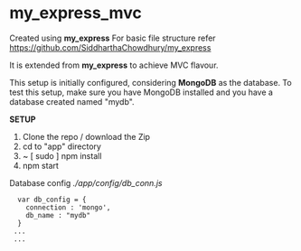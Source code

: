 # my_express_mvc

 Created using **my_express** 
 For basic file structure refer https://github.com/SiddharthaChowdhury/my_express
 
It is extended from **my_express** to achieve MVC flavour.

This setup is initially configured, considering **MongoDB** as the database. To test this setup, make sure you have MongoDB
installed and you have a database created named "mydb".

**SETUP**

1.  Clone the repo / download the Zip
2.  cd to "app" directory
3.  ~ [ sudo ] npm install
4.  npm start

Database config *./app/config/db_conn.js*

      var db_config = {
      	connection : 'mongo',
      	db_name : "mydb"
      }
     ...
     ...
